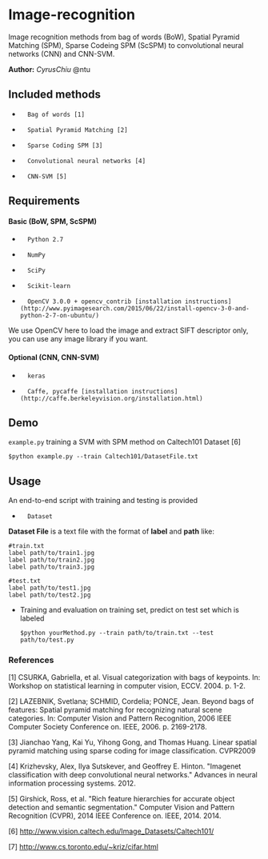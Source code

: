 # Image-recognition
Image recognition methods from bag of words (BoW), Spatial Pyramid Matching (SPM), Sparse Codeing SPM (ScSPM) to convolutional neural networks (CNN) and CNN-SVM.

**Author:** *CyrusChiu* @ntu

## Included methods
-       Bag of words [1]
-       Spatial Pyramid Matching [2]
-       Sparse Coding SPM [3]
-       Convolutional neural networks [4]
-       CNN-SVM [5]

## Requirements
#### Basic (BoW, SPM, ScSPM)
-       Python 2.7
-       NumPy
-       SciPy
-       Scikit-learn
-       OpenCV 3.0.0 + opencv_contrib [installation instructions](http://www.pyimagesearch.com/2015/06/22/install-opencv-3-0-and-python-2-7-on-ubuntu/)  

We use OpenCV here to load the image and extract SIFT descriptor only, you can use any image library if you want.
#### Optional (CNN, CNN-SVM)
-       keras
-       Caffe, pycaffe [installation instructions](http://caffe.berkeleyvision.org/installation.html)  

## Demo
`example.py` training a SVM with SPM method on Caltech101 Dataset [6]

```
$python example.py --train Caltech101/DatasetFile.txt                         

```

## Usage
An end-to-end script with training and testing is provided

-       Dataset  
**Dataset File** is a text file with the format of  **label** and **path** like:

  ```
#train.txt
label path/to/train1.jpg  
label path/to/train2.jpg  
label path/to/train3.jpg  
```
```
#test.txt
label path/to/test1.jpg
label path/to/test2.jpg
  ```

- Training and evaluation on training set, predict on test set which is labeled 
  
  ```
  $python yourMethod.py --train path/to/train.txt --test path/to/test.py
  ```
  
  
  
### References
[1] CSURKA, Gabriella, et al. Visual categorization with bags of keypoints. In: Workshop on statistical learning in computer vision, ECCV. 2004. p. 1-2.

[2] LAZEBNIK, Svetlana; SCHMID, Cordelia; PONCE, Jean. Beyond bags of features: Spatial pyramid matching for recognizing natural scene categories. In: Computer Vision and Pattern Recognition, 2006 IEEE Computer Society Conference on. IEEE, 2006. p. 2169-2178.

[3] Jianchao Yang, Kai Yu, Yihong Gong, and Thomas Huang. Linear spatial pyramid matching using sparse coding for image classification. CVPR2009

[4] Krizhevsky, Alex, Ilya Sutskever, and Geoffrey E. Hinton. "Imagenet classification with deep convolutional neural networks." Advances in neural information processing systems. 2012.

[5] Girshick, Ross, et al. "Rich feature hierarchies for accurate object detection and semantic segmentation." Computer Vision and Pattern Recognition (CVPR), 2014 IEEE Conference on. IEEE, 2014.
2014.

[6] http://www.vision.caltech.edu/Image_Datasets/Caltech101/

[7] http://www.cs.toronto.edu/~kriz/cifar.html

